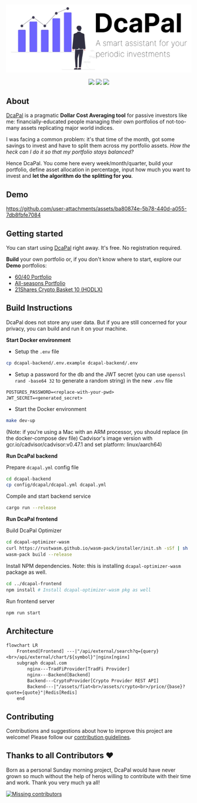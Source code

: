 <p align="center">
  <a href="https://dcapal.com"><img src="dcapal-frontend/images/dcapal-og-bg-white-focused.jpg" width="800" /></a>
</p>

<p align="center">
<a href="https://dcapal.com"><img src="https://img.shields.io/website?label=dcapal.com&url=https%3A%2F%2Fdcapal.com"/></a>
<a href="https://github.com/dcapal/dcapal/actions/workflows/build-test.yml"><img src="https://img.shields.io/github/actions/workflow/status/dcapal/dcapal/build-test.yml"/></a>
<a href="https://github.com/dcapal/dcapal/blob/master/LICENSE"><img src="https://img.shields.io/github/license/dcapal/dcapal"/></a>
</p>

## About

[DcaPal](https://dcapal.com) is a pragmatic **Dollar Cost Averaging tool** for passive investors like me:
financially-educated people managing their own portfolios of not-too-many assets replicating major world indices.

I was facing a common problem: it's that time of the month, got some savings to invest and have to split them across my
portfolio assets. *How the heck can I do it so that my portfolio stays balanced?*

Hence DcaPal. You come here every week/month/quarter, build your portfolio, define asset allocation in percentage, input
how much you want to invest and **let the algorithm do the splitting for you**.

## Demo

https://github.com/user-attachments/assets/ba80874e-5b78-440d-a055-7db8fbfe7084

## Getting started

You can start using [DcaPal](https://dcapal.com) right away. It's free. No registration required.

**Build** your own portfolio or, if you don't know where to start, explore our **Demo** portfolios:

- [60/40 Portfolio](https://dcapal.com/demo/60-40)
- [All-seasons Portfolio](https://dcapal.com/demo/all-seasons)
- [21Shares Crypto Basket 10 (HODLX)](https://dcapal.com/demo/hodlx)

## Build Instructions

DcaPal does not store any user data. But if you are still concerned for your privacy, you can build and run it on your
machine.

**Start Docker environment**

- Setup the `.env` file

```bash
cp dcapal-backend/.env.example dcapal-backend/.env
```

- Setup a password for the db and the JWT secret (you can use `openssl rand -base64 32` to generate a random string) in
  the new `.env` file

```dotenv
POSTGRES_PASSWORD=<replace-with-your-pwd>
JWT_SECRET=<generated_secret>
```

- Start the Docker environment

```bash
make dev-up
```

(Note: if you're using a Mac with an ARM processor, you should replace (in the docker-compose dev file) Cadvisor's image
version with gcr.io/cadvisor/cadvisor:v0.47.1 and set platform: linux/aarch64)

**Run DcaPal backend**

Prepare `dcapal.yml` config file

```bash
cd dcapal-backend
cp config/dcapal/dcapal.yml dcapal.yml
```

Compile and start backend service

```bash
cargo run --release
```

**Run DcaPal frontend**

Build DcaPal Optimizer

```bash
cd dcapal-optimizer-wasm
curl https://rustwasm.github.io/wasm-pack/installer/init.sh -sSf | sh
wasm-pack build --release
```

Install NPM dependencies. Note: this is installing `dcapal-optimizer-wasm` package as well.

```bash
cd ../dcapal-frontend
npm install # Install dcapal-optimizer-wasm pkg as well
```

Run frontend server

```bash
npm run start
```

## Architecture

```mermaid
flowchart LR
    Frontend[Frontend] ---|"/api/external/search?q={query}<br>/api/external/chart/${symbol}"|nginx[nginx]
    subgraph dcapal.com
        nginx---TradFiProvider[TradFi Provider]
        nginx---Backend[Backend]
        Backend---CryptoProvider[Crypto Provider REST API]
        Backend---|"/assets/fiat<br>/assets/crypto<br>/price/{base}?quote={quote}"|Redis[Redis]
    end
```

## Contributing

Contributions and suggestions about how to improve this project are welcome! Please follow
our [contribution guidelines](CONTRIBUTING.md).

## Thanks to all Contributors ❤️

Born as a personal Sunday morning project, DcaPal would have never grown so much without the help of heros willing to
contribute with their time and work. Thank you very much ya all!

<a href="https://github.com/dcapal/dcapal/graphs/contributors">
  <img src="https://contrib.rocks/image?repo=dcapal/dcapal"  alt="Missing contributors"/>
</a>
